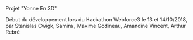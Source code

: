 Projet "Yonne En 3D"

Début du développement lors du Hackathon Webforce3 le 13 et 14/10/2018,
par Stanislas Cwigk, Samira , Maxime Godineau, Amandine Vincent, Arthur Rebré

